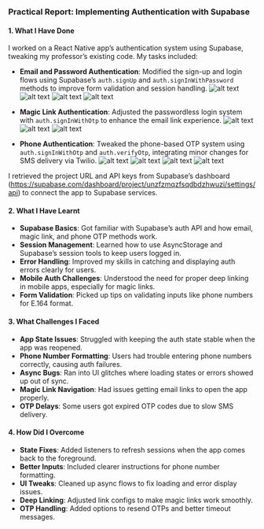 ### Practical Report: Implementing Authentication with Supabase

#### 1. What I Have Done
I worked on a React Native app’s authentication system using Supabase, tweaking my professor’s existing code. My tasks included:

- **Email and Password Authentication**: Modified the sign-up and login flows using Supabase’s `auth.signUp` and `auth.signInWithPassword` methods to improve form validation and session handling.
![alt text](Images/6332291849426946179.jpg)
![alt text](Images/6332291849426946180.jpg)
![alt text](Images/6332291849426946181.jpg)
![alt text](Images/image.png)

- **Magic Link Authentication**: Adjusted the passwordless login system with `auth.signInWithOtp` to enhance the email link experience.
![alt text](Images/6332291849426946194.jpg)
![alt text](Images/6332291849426946195.jpg)
![alt text](Images/6332291849426946196.jpg)

- **Phone Authentication**: Tweaked the phone-based OTP system using `auth.signInWithOtp` and `auth.verifyOtp`, integrating minor changes for SMS delivery via Twilio.
![alt text](Images/6332291849426946190.jpg)
![alt text](Images/6332291849426946191.jpg)
![alt text](Images/6332291849426946192.jpg)
![alt text](Images/6332291849426946193.jpg)

I retrieved the project URL and API keys from Supabase’s dashboard (https://supabase.com/dashboard/project/unzfzmqzfsqdbdzhwuzi/settings/api) to connect the app to Supabase services.

#### 2. What I Have Learnt
- **Supabase Basics**: Got familiar with Supabase’s auth API and how email, magic link, and phone OTP methods work.
- **Session Management**: Learned how to use AsyncStorage and Supabase’s session tools to keep users logged in.
- **Error Handling**: Improved my skills in catching and displaying auth errors clearly for users.
- **Mobile Auth Challenges**: Understood the need for proper deep linking in mobile apps, especially for magic links.
- **Form Validation**: Picked up tips on validating inputs like phone numbers for E.164 format.

#### 3. What Challenges I Faced
- **App State Issues**: Struggled with keeping the auth state stable when the app was reopened.
- **Phone Number Formatting**: Users had trouble entering phone numbers correctly, causing auth failures.
- **Async Bugs**: Ran into UI glitches where loading states or errors showed up out of sync.
- **Magic Link Navigation**: Had issues getting email links to open the app properly.
- **OTP Delays**: Some users got expired OTP codes due to slow SMS delivery.

#### 4. How Did I Overcome
- **State Fixes**: Added listeners to refresh sessions when the app comes back to the foreground.
- **Better Inputs**: Included clearer instructions for phone number formatting.
- **UI Tweaks**: Cleaned up async flows to fix loading and error display issues.
- **Deep Linking**: Adjusted link configs to make magic links work smoothly.
- **OTP Handling**: Added options to resend OTPs and better timeout messages.

